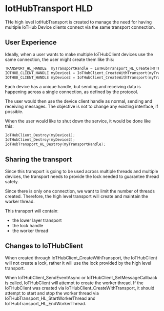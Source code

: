 # IotHubTransport HLD

THe high level IotHubTransport is created to manage the need for having multiple IoTHub Device clients connect via the same transport connection.  

## User Experience

Ideally, when a user wants to make multiple IoTHubClient devices use the same connection, the user might create them like this:

```c
TRANSPORT_HL_HANDLE  myTransportHandle = IoTHubTransport_HL_Create(HTTPProtocol, "myHubName", "example.com");
IOTHUB_CLIENT_HANDLE myDevice1 = IoTHubClient_CreateWithTransport(myTransportHandle, &config1);
IOTHUB_CLIENT_HANDLE myDevice2 = IoTHubClient_CreateWithTransport(myTransportHandle, &config2);
``` 

Each device has a unique handle, but sending and receiving data is happening across a single connection, as defined by the protocol.   

The user would then use the device client handle as normal, sending and receiving messages. The objective is not to change any existing interface, if possible.
 
When the user would like to shut down the service, it would be done like this:

```c
IoTHubClient_Destroy(myDevice1);
IoTHubClient_Destroy(myDevice2);
IoTHubTransport_HL_Destroy(myTransportHandle);
```

## Sharing the transport

Since this transport is going to be used across multiple threads and multiple devices, the transport needs to provide the lock needed to guarantee thread safety.  

Since there is only one connection, we want to limit the number of threads created.  Therefore, the high level transport will create and maintain the worker thread. 

This transport will contain:
- the lower layer transport
- the lock handle
- the worker thread

## Changes to IoTHubClient

When created through IoTHubClient_CreateWithTransport, the IoTHubClient will not create a lock, rather it will use the lock provided by the high level transport.

When IoTHubClient_SendEventAsync or IoTHubClient_SetMessageCallback is called, IoTHubClient will attempt to create the worker thread.  If the IoTHubClient was created via IoTHubClient_CreateWithTransport, it should attempt to start and stop the worker thread via IoTHubTransport_HL_StartWorkerThread and IoTHubTransport_HL_EndWorkerThread.
